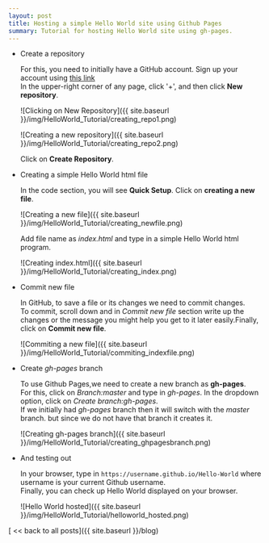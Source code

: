 ```yaml
---
layout: post
title: Hosting a simple Hello World site using Github Pages
summary: Tutorial for hosting Hello World site using gh-pages.
---
```

- Create a repository   

  For this, you need to initially have a GitHub account. Sign up your account using [this link](https://github.com/)   
  In the upper-right corner of any page, click '+', and then click **New repository**.

  ![Clicking on New Repository]({{ site.baseurl }}/img/HelloWorld_Tutorial/creating_repo1.png)

  ![Creating a new repository]({{ site.baseurl }}/img/HelloWorld_Tutorial/creating_repo2.png)   

  Click on **Create Repository**.  

- Creating a simple Hello World html file

  In the code section, you will see **Quick Setup**. Click on **creating a new file**.   

  ![Creating a new file]({{ site.baseurl }}/img/HelloWorld_Tutorial/creating_newfile.png)

  Add file name as *index.html* and type in a simple Hello World html program.

  ![Creating index.html]({{ site.baseurl }}/img/HelloWorld_Tutorial/creating_index.png)

- Commit new file

  In GitHub, to save a file or its changes we need to commit changes.   
  To commit, scroll down and in *Commit new file* section write up the changes or the message you might help you get to it later easily.Finally, click on **Commit new file**.

  ![Commiting a new file]({{ site.baseurl }}/img/HelloWorld_Tutorial/commiting_indexfile.png)

- Create *gh-pages* branch

  To use Github Pages,we need to create a new branch as **gh-pages**.   
  For this, click on *Branch:master* and type in *gh-pages*. In the dropdown option, click on *Create branch:gh-pages*.   
  If we initially had *gh-pages* branch then it will switch with the *master* branch. but since we do not have that branch it creates it.

  ![Creating gh-pages branch]({{ site.baseurl }}/img/HelloWorld_Tutorial/creating_ghpagesbranch.png)

- And testing out

  In your browser, type in `https://username.github.io/Hello-World` where username is your current Github username.   
  Finally, you can check up Hello World displayed on your browser.

  ![Hello World hosted]({{ site.baseurl }}/img/HelloWorld_Tutorial/helloworld_hosted.png)

[ << back to all posts]({{ site.baseurl }}/blog)
